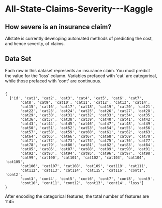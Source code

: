 # All-State-Claims-Severity---Kaggle

## How severe is an insurance claim? 
Allstate is currently developing automated methods of predicting the cost, and hence severity, of claims.

## Data Set
Each row in this dataset represents an insurance claim. You must predict the value for the 'loss' column. Variables prefaced with 'cat' are categorical, while those prefaced with 'cont' are continuous.

```

{
  ['id', 'cat1', 'cat2', 'cat3', 'cat4', 'cat5', 'cat6', 'cat7',
       'cat8', 'cat9', 'cat10', 'cat11', 'cat12', 'cat13', 'cat14',
       'cat15', 'cat16', 'cat17', 'cat18', 'cat19', 'cat20', 'cat21',
       'cat22', 'cat23', 'cat24', 'cat25', 'cat26', 'cat27', 'cat28',
       'cat29', 'cat30', 'cat31', 'cat32', 'cat33', 'cat34', 'cat35',
       'cat36', 'cat37', 'cat38', 'cat39', 'cat40', 'cat41', 'cat42',
       'cat43', 'cat44', 'cat45', 'cat46', 'cat47', 'cat48', 'cat49',
       'cat50', 'cat51', 'cat52', 'cat53', 'cat54', 'cat55', 'cat56',
       'cat57', 'cat58', 'cat59', 'cat60', 'cat61', 'cat62', 'cat63',
       'cat64', 'cat65', 'cat66', 'cat67', 'cat68', 'cat69', 'cat70',
       'cat71', 'cat72', 'cat73', 'cat74', 'cat75', 'cat76', 'cat77',
       'cat78', 'cat79', 'cat80', 'cat81', 'cat82', 'cat83', 'cat84',
       'cat85', 'cat86', 'cat87', 'cat88', 'cat89', 'cat90', 'cat91',
       'cat92', 'cat93', 'cat94', 'cat95', 'cat96', 'cat97', 'cat98',
       'cat99', 'cat100', 'cat101', 'cat102', 'cat103', 'cat104', 'cat105',
       'cat106', 'cat107', 'cat108', 'cat109', 'cat110', 'cat111',
       'cat112', 'cat113', 'cat114', 'cat115', 'cat116', 'cont1', 'cont2',
       'cont3', 'cont4', 'cont5', 'cont6', 'cont7', 'cont8', 'cont9',
       'cont10', 'cont11', 'cont12', 'cont13', 'cont14', 'loss']
}
```

After encoding the categorical features, the total number of features are 1145
